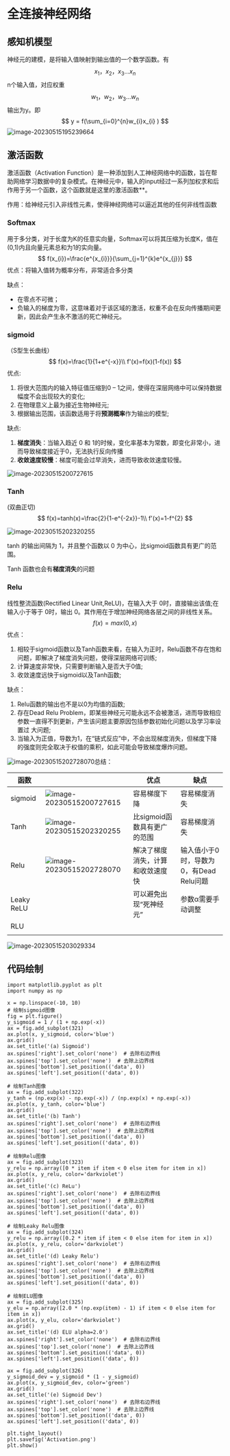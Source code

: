 # 全连接神经网络

## 感知机模型

神经元的建模，是将输入值映射到输出值的一个数学函数。有
$$
x_{1}，x_{2}，x_{3}...x_{n}
$$
n个输入值，对应权重
$$
w_{1}，w_{2}，w_{3}...w_{n}
$$
输出为y。即
$$
y = f(\sum_{i=0}^{n}w_{i}x_{i}  )
$$
![image-20230515195239664](assets/image-20230515195239664.png)

## 激活函数

激活函数（Activation Function）是一种添加到人工神经网络中的函数，旨在帮助网络学习数据中的复杂模式。在神经元中，输入的input经过一系列加权求和后作用于另一个函数，这个函数就是这里的激活函数**。

作用：给神经元引入非线性元素，使得神经网络可以逼近其他的任何非线性函数

### Softmax

用于多分类，对于长度为K的任意实向量，Softmax可以将其压缩为长度K，值在(0,1)内且向量元素总和为1的实向量。
$$
f(x_{i})=\frac{e^{x_{i}}}{\sum_{j=1}^{k}e^{x_{j}}}
$$
优点：将输入值转为概率分布，非常适合多分类

缺点：

- 在零点不可微；
- 负输入的梯度为零，这意味着对于该区域的激活，权重不会在反向传播期间更新，因此会产生永不激活的死亡神经元。

### sigmoid

（S型生长曲线）
$$
f(x)=\frac{1}{1+e^{-x}}\\
f'(x)=f(x)(1-f(x))
$$
优点:

1. 将很大范围内的输入特征值压缩到0 – 1之间，使得在深层网络中可以保持数据幅度不会出现较大的变化;
2. 在物理意义上最为接近生物神经元;
3. 根据输出范围，该函数适用于将**预测概率**作为输出的模型;

缺点:

1. **梯度消失**：当输入趋近 0 和 1的时候，变化率基本为常数，即变化非常小，进而导致梯度接近于0，无法执行反向传播
2. **收敛速度较慢**：梯度可能会过早消失，进而导致收敛速度较慢。

![image-20230515200727615](assets/image-20230515200727615.png)

### Tanh

(双曲正切)
$$
f(x)=tanh(x)=\frac{2}{1-e^{-2x}}-1\\
f'(x)=1-f^{2}
$$


![image-20230515202320255](assets/image-20230515202320255.png)

tanh 的输出间隔为 1，并且整个函数以 0 为中心，比sigmoid函数具有更广的范围。

Tanh 函数也会有**梯度消失**的问题

### Relu

线性整流函数(Rectified Linear Unit,ReLU)，在输入大于 0时，直接输出该值;在输入小于等于 0时，输出 0。其作用在于增加神经网络各层之间的非线性关系。
$$
f(x)=max(0,x)
$$
优点：

1. 相较于sigmoid函数以及Tanh函数来看，在输入为正时，Relu函数不存在饱和问题，即解决了梯度消失问题，使得深层网络可训练;
2. 计算速度非常快，只需要判断输入是否大于0值;
3. 收敛速度远快于sigmoid以及Tanh函数;

缺点：

1. Relu函数的输出也不是以0为均值的函数;
2. 存在Dead Relu Problem，即某些神经元可能永远不会被激活，进而导致相应
   参数一直得不到更新，产生该问题主要原因包括参数初始化问题以及学习率设置过
   大问题;
3. 当输入为正值，导数为1，在“链式反应”中，不会出现梯度消失，但梯度下降
   的强度则完全取决于权值的乘积，如此可能会导致梯度爆炸问题。

![image-20230515202728070](assets/image-20230515202728070.png)总结：

| 函数       |                                                              | 优点                             | 缺点                                    |
| ---------- | ------------------------------------------------------------ | -------------------------------- | --------------------------------------- |
| sigmoid    | ![image-20230515200727615](assets/image-20230515200727615.png) | 容易梯度下降                     | 容易梯度消失                            |
| Tanh       | ![image-20230515202320255](assets/image-20230515202320255.png) | 比sigmoid函数具有更广的范围      | 容易梯度消失                            |
| Relu       | ![image-20230515202728070](assets/image-20230515202728070.png) | 解决了梯度消失，计算和收敛速度快 | 输入值小于0时，导数为0，有Dead Relu问题 |
| Leaky ReLU |                                                              | 可以避免出现“死神经 元”          | 参数α需要手动调整                       |
| RLU        |                                                              |                                  |                                         |
|            |                                                              |                                  |                                         |

![image-20230515203029334](assets/image-20230515203029334.png)



## 代码绘制



```
import matplotlib.pyplot as plt
import numpy as np

x = np.linspace(-10, 10)
# 绘制sigmoid图像
fig = plt.figure()
y_sigmoid = 1 / (1 + np.exp(-x))
ax = fig.add_subplot(321)
ax.plot(x, y_sigmoid, color='blue')
ax.grid()
ax.set_title('(a) Sigmoid')
ax.spines['right'].set_color('none')  # 去除右边界线
ax.spines['top'].set_color('none')  # 去除上边界线
ax.spines['bottom'].set_position(('data', 0))
ax.spines['left'].set_position(('data', 0))

# 绘制Tanh图像
ax = fig.add_subplot(322)
y_tanh = (np.exp(x) - np.exp(-x)) / (np.exp(x) + np.exp(-x))
ax.plot(x, y_tanh, color='blue')
ax.grid()
ax.set_title('(b) Tanh')
ax.spines['right'].set_color('none')  # 去除右边界线
ax.spines['top'].set_color('none')  # 去除上边界线
ax.spines['bottom'].set_position(('data', 0))
ax.spines['left'].set_position(('data', 0))

# 绘制Relu图像
ax = fig.add_subplot(323)
y_relu = np.array([0 * item if item < 0 else item for item in x])
ax.plot(x, y_relu, color='darkviolet')
ax.grid()
ax.set_title('(c) ReLu')
ax.spines['right'].set_color('none')  # 去除右边界线
ax.spines['top'].set_color('none')  # 去除上边界线
ax.spines['bottom'].set_position(('data', 0))
ax.spines['left'].set_position(('data', 0))

# 绘制Leaky Relu图像
ax = fig.add_subplot(324)
y_relu = np.array([0.2 * item if item < 0 else item for item in x])
ax.plot(x, y_relu, color='darkviolet')
ax.grid()
ax.set_title('(d) Leaky Relu')
ax.spines['right'].set_color('none')  # 去除右边界线
ax.spines['top'].set_color('none')  # 去除上边界线
ax.spines['bottom'].set_position(('data', 0))
ax.spines['left'].set_position(('data', 0))

# 绘制ELU图像
ax = fig.add_subplot(325)
y_elu = np.array([2.0 * (np.exp(item) - 1) if item < 0 else item for item in x])
ax.plot(x, y_elu, color='darkviolet')
ax.grid()
ax.set_title('(d) ELU alpha=2.0')
ax.spines['right'].set_color('none')  # 去除右边界线
ax.spines['top'].set_color('none')  # 去除上边界线
ax.spines['bottom'].set_position(('data', 0))
ax.spines['left'].set_position(('data', 0))

ax = fig.add_subplot(326)
y_sigmoid_dev = y_sigmoid * (1 - y_sigmoid)
ax.plot(x, y_sigmoid_dev, color='green')
ax.grid()
ax.set_title('(e) Sigmoid Dev')
ax.spines['right'].set_color('none')  # 去除右边界线
ax.spines['top'].set_color('none')  # 去除上边界线
ax.spines['bottom'].set_position(('data', 0))
ax.spines['left'].set_position(('data', 0))

plt.tight_layout()
plt.savefig('Activation.png')
plt.show()
```

